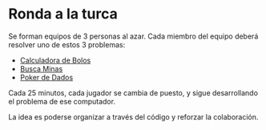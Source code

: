 # Ronda a la turca

Se forman equipos de 3 personas al azar. Cada miembro del equipo deberá resolver uno de estos 3 problemas:

- [Calculadora de Bolos](https://docs.google.com/document/d/1j7u6bQtP0Rh-sbrIR8A_WRuV5UDOiY5ZGTgR4vIAOc4/edit)
- [Busca Minas](https://docs.google.com/document/d/1dvctITHyM5IcbHH-_J6FHUB_AA05B8MMVGKeXy2nRZw/edit)
- [Poker de Dados](https://docs.google.com/document/d/13kkFRx558RIQHrsQD2h5Ich67s95WxX7FvowzEjIVtk/edit#heading=h.50zar82pnzc3)

Cada 25 minutos, cada jugador se cambia de puesto, y sigue desarrollando el problema de ese computador.

La idea es poderse organizar a través del código y reforzar la colaboración.
